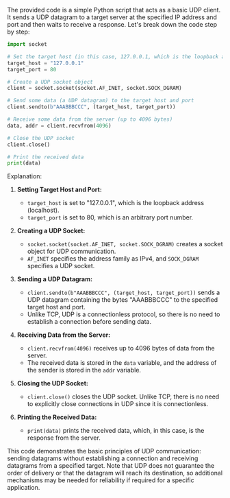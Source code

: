 The provided code is a simple Python script that acts as a basic UDP client. It sends a UDP datagram to a target server at the specified IP address and port and then waits to receive a response. Let's break down the code step by step:

```python
import socket

# Set the target host (in this case, 127.0.0.1, which is the loopback address) and port
target_host = "127.0.0.1"
target_port = 80

# Create a UDP socket object
client = socket.socket(socket.AF_INET, socket.SOCK_DGRAM)

# Send some data (a UDP datagram) to the target host and port
client.sendto(b"AAABBBCCC", (target_host, target_port))

# Receive some data from the server (up to 4096 bytes)
data, addr = client.recvfrom(4096)

# Close the UDP socket
client.close()

# Print the received data
print(data)
```

Explanation:

1. **Setting Target Host and Port:**
    - `target_host` is set to "127.0.0.1", which is the loopback address (localhost).
    - `target_port` is set to 80, which is an arbitrary port number.

2. **Creating a UDP Socket:**
    - `socket.socket(socket.AF_INET, socket.SOCK_DGRAM)` creates a socket object for UDP communication.
    - `AF_INET` specifies the address family as IPv4, and `SOCK_DGRAM` specifies a UDP socket.

3. **Sending a UDP Datagram:**
    - `client.sendto(b"AAABBBCCC", (target_host, target_port))` sends a UDP datagram containing the bytes "AAABBBCCC" to the specified target host and port.
    - Unlike TCP, UDP is a connectionless protocol, so there is no need to establish a connection before sending data.

4. **Receiving Data from the Server:**
    - `client.recvfrom(4096)` receives up to 4096 bytes of data from the server.
    - The received data is stored in the `data` variable, and the address of the sender is stored in the `addr` variable.

5. **Closing the UDP Socket:**
    - `client.close()` closes the UDP socket. Unlike TCP, there is no need to explicitly close connections in UDP since it is connectionless.

6. **Printing the Received Data:**
    - `print(data)` prints the received data, which, in this case, is the response from the server.

This code demonstrates the basic principles of UDP communication: sending datagrams without establishing a connection and receiving datagrams from a specified target. Note that UDP does not guarantee the order of delivery or that the datagram will reach its destination, so additional mechanisms may be needed for reliability if required for a specific application.
